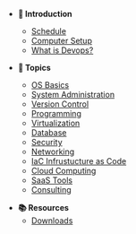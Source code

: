 - **👋 Introduction**
    - [Schedule](/courses/01-Introduction/lessons/schedule.md)
    - [Computer Setup](/courses/01-Introduction/lessons/computer-setup.md)
    - [What is Devops?](/courses/01-Introduction/lessons/what-is-devops.md)

- **📅 Topics**
    - [OS Basics](courses/02-Os_Basics/home.md)
    - [System Administration](courses/03-System_Administration/home.md)
    - [Version Control](courses/04-Version_Control/home.md)
    - [Programming](courses/05-Programming/home.md)
    - [Virtualization](courses/06-Virtualization/home.md)
    - [Database](courses/07-Databases/home.md)
    - [Security](courses/08-Security/home.md)
    - [Networking](courses/10-Networking/home.md)
    - [IaC Infrustucture as Code](courses/13-IAC/home.md)
    - [Cloud Computing](courses/14-Cloud_Computing/home.md)
    - [SaaS Tools](courses/15-SaaS_Tools/home.md)
    - [Consulting](courses/16-Consulting/home.md)


<!-- - **📘 Glossary**
    - [𝑨+ Certification](/resources/a+Cert.md) -->

- **📚 Resources**
    - [Downloads](/resources/downloads.md)
    <!-- - [Cheatsheets](/resources/cheatsheets.md) -->
